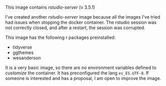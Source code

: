 This image contains _rstudio-server_ (v 3.5.1)

I've created another _rstudio-server_ image because all the images I've tried had issues when stopping the docker container. The rstudio session was not correctly closed, and after a restart, the session was corrupted.

This image has the following r packages preinstalled:

- tidyverse
- ggthemes
- wesanderson

It is a very basic image, so there are no environment variables defined to _customize_ the container. It has preconfigured the lang `es_ES.UTF-8`. If someone is interested and has a proposal, I am open to improve the image.